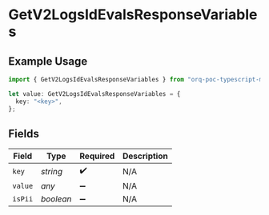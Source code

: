 # GetV2LogsIdEvalsResponseVariables

## Example Usage

```typescript
import { GetV2LogsIdEvalsResponseVariables } from "orq-poc-typescript-multi-env-version/models/operations";

let value: GetV2LogsIdEvalsResponseVariables = {
  key: "<key>",
};
```

## Fields

| Field              | Type               | Required           | Description        |
| ------------------ | ------------------ | ------------------ | ------------------ |
| `key`              | *string*           | :heavy_check_mark: | N/A                |
| `value`            | *any*              | :heavy_minus_sign: | N/A                |
| `isPii`            | *boolean*          | :heavy_minus_sign: | N/A                |